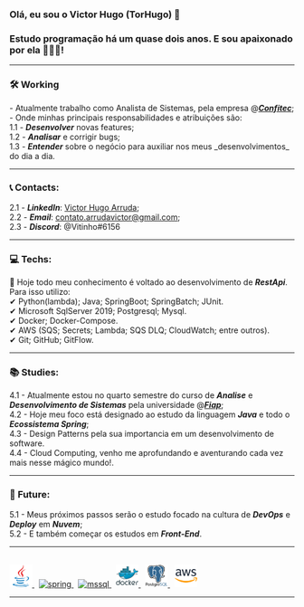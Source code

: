 ### Olá, eu sou o Victor Hugo (TorHugo) 👋
### Estudo programação há um quase dois anos. E sou apaixonado por ela 💖🧙‍♂️!

<hr/>
<h3>🛠️ Working</h3>
- Atualmente trabalho como Analista de Sistemas, pela empresa @<a href = "http://www.confitec.com.br/" target="_blank"><b><i>Confitec</i></b></a>;<br/>
- Onde minhas principais responsabilidades e atribuições são:<br/>
1.1 - <b><i>Desenvolver</i></b> novas features;<br/>
1.2 - <b><i>Analisar</i></b> e corrigir bugs;<br/>
1.3 - <b><i>Entender</i></b> sobre o negócio para auxiliar nos meus _desenvolvimentos_ do dia a dia.

<hr/>
<h3>📞 Contacts:</h3>
2.1 - <b><i>LinkedIn</i></b>: <a href = "https://www.linkedin.com/in/victorhugodev/" target="_blank">Victor Hugo Arruda</a>;<br/>
2.2 - <b><i>Email</i></b>: <a href = "mailto:contato.arrudavictor@gmail.com" target="_blank">contato.arrudavictor@gmail.com</a>;<br/>
2.3 - <b><i>Discord</i></b>: @Vitinho#6156

<hr/>
<h3>💻 Techs:</h3>
🎈 Hoje todo meu conhecimento é voltado ao desenvolvimento de <b><i>RestApi</i></b>. Para isso utilizo:<br/>
✔ Python(lambda); Java; SpringBoot; SpringBatch; JUnit. <br/>
✔ Microsoft SqlServer 2019; Postgresql; Mysql.<br/>
✔ Docker; Docker-Compose.<br/>
✔ AWS (SQS; Secrets; Lambda; SQS DLQ; CloudWatch; entre outros).<br/>
✔ Git; GitHub; GitFlow.<br/>

<hr/>
<h3>📚 Studies:</h3>
4.1 - Atualmente estou no quarto semestre do curso de <b><i>Analise</i></b> e <b><i>Desenvolvimento de Sistemas</i></b> pela universidade @<a href = "http://www.fiap.com.br/" target="_blank"><b><i>Fiap</i></b></a>;<br/>
4.2 - Hoje meu foco está designado ao estudo da linguagem <b><i>Java</i></b> e todo o <b><i>Ecossistema Spring</i></b>;<br/>
4.3 - Design Patterns pela sua importancia em um desenvolvimento de software.<br/>
4.4 - Cloud Computing, venho me aprofundando e aventurando cada vez mais nesse mágico mundo!.<br/>

<hr/>
<h3>📖 Future:</h3>
5.1 - Meus próximos passos serão o estudo focado na cultura de <b><i>DevOps</i></b> e <b><i>Deploy</i></b> em <b><i>Nuvem</i></b>;<br/>
5.2 - E também começar os estudos em <b><i>Front-End</i></b>.

<hr/>

<div align="center">
  <a href="https://github.com/TorHugo">
</div>
<div style="display: inline_block"><br>
<a href="https://www.java.com" target="_blank" rel="noreferrer"> 
    <img src="https://raw.githubusercontent.com/devicons/devicon/master/icons/java/java-original.svg" alt="java" width="40" height="40"/> 
</a> 
&nbsp
<a href="https://spring.io/" target="_blank" rel="noreferrer"> 
    <img src="https://www.vectorlogo.zone/logos/springio/springio-icon.svg" alt="spring" width="40" height="40"/> 
</a> 
&nbsp
<a href="https://www.microsoft.com/en-us/sql-server" target="_blank" rel="noreferrer"> 
    <img src="https://www.svgrepo.com/show/303229/microsoft-sql-server-logo.svg" alt="mssql" width="40" height="40"/> 
</a> 
&nbsp
<a href="https://www.docker.com/" target="_blank" rel="noreferrer"> 
    <img src="https://raw.githubusercontent.com/devicons/devicon/master/icons/docker/docker-original-wordmark.svg" alt="docker" width="40" height="40"/> 
</a> 
&nbsp
<a href="https://www.postgresql.org" target="_blank" rel="noreferrer"> 
    <img src="https://raw.githubusercontent.com/devicons/devicon/master/icons/postgresql/postgresql-original-wordmark.svg" alt="postgresql" width="40" height="40"/> 
</a> 
&nbsp
<a href="https://aws.amazon.com" target="_blank" rel="noreferrer">
    <img src="https://raw.githubusercontent.com/devicons/devicon/master/icons/amazonwebservices/amazonwebservices-original-wordmark.svg" alt="aws" width="40" height="40"/>
</a> 
</div>

<hr/>
	
